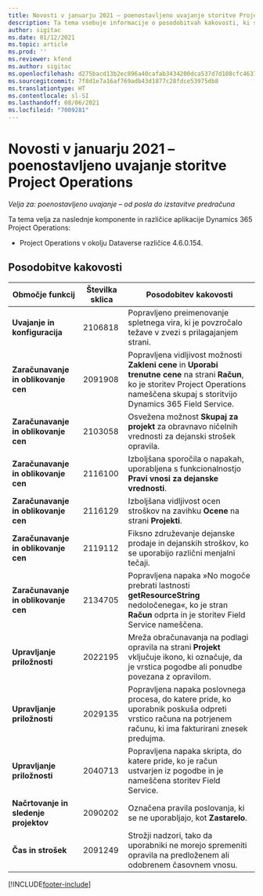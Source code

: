 ```yaml
---
title: Novosti v januarju 2021 – poenostavljeno uvajanje storitve Project Operations
description: Ta tema vsebuje informacije o posodobitvah kakovosti, ki so na voljo v januarski izdaji (2021) poenostavljenega uvajanja storitve Project Operations.
author: sigitac
ms.date: 01/12/2021
ms.topic: article
ms.prod: ''
ms.reviewer: kfend
ms.author: sigitac
ms.openlocfilehash: d275bacd13b2ec896a40cafab3434200dca537d7d108cfc46370b01b67c98aa2
ms.sourcegitcommit: 7f8d1e7a16af769adb43d1877c28fdce53975db8
ms.translationtype: HT
ms.contentlocale: sl-SI
ms.lasthandoff: 08/06/2021
ms.locfileid: "7009281"
---
```

# <a name="whats-new-january-2021---project-operations-lite-deployment"></a>Novosti v januarju 2021 – poenostavljeno uvajanje storitve Project Operations


_Velja za: poenostavljeno uvajanje – od posla do izstavitve predračuna_

Ta tema velja za naslednje komponente in različice aplikacije Dynamics 365 Project Operations:

  - Project Operations v okolju Dataverse različice 4.6.0.154.
  
## <a name="quality-updates"></a>Posodobitve kakovosti

| **Območje funkcij** | **Številka sklica** | **Posodobitev kakovosti** |
| --- | --- | --- |
| **Uvajanje in konfiguracija** | 2106818 | Popravljeno preimenovanje spletnega vira, ki je povzročalo težave v zvezi s prilagajanjem strani. |
| **Zaračunavanje in oblikovanje cen** | 2091908 | Popravljena vidljivost možnosti **Zakleni cene** in **Uporabi trenutne cene** na strani **Račun**, ko je storitev Project Operations nameščena skupaj s storitvijo Dynamics 365 Field Service. |
| **Zaračunavanje in oblikovanje cen** | 2103058 | Osvežena možnost **Skupaj za projekt** za obravnavo ničelnih vrednosti za dejanski strošek opravila. |
| **Zaračunavanje in oblikovanje cen** | 2116100 | Izboljšana sporočila o napakah, uporabljena s funkcionalnostjo **Pravi vnosi za dejanske vrednosti**. |
| **Zaračunavanje in oblikovanje cen** | 2116129 | Izboljšana vidljivost ocen stroškov na zavihku **Ocene** na strani **Projekti**. |
| **Zaračunavanje in oblikovanje cen** | 2119112 | Fiksno združevanje dejanske prodaje in dejanskih stroškov, ko se uporabijo različni menjalni tečaji. |
| **Zaračunavanje in oblikovanje cen** | 2134705 | Popravljena napaka »No mogoče prebrati lastnosti **getResourceString** nedoločenega«, ko je stran **Račun** odprta in je storitev Field Service nameščena. |
| **Upravljanje priložnosti** | 2022195 | Mreža obračunavanja na podlagi opravila na strani **Projekt** vključuje ikono, ki označuje, da je vrstica pogodbe ali ponudbe povezana z opravilom. |
| **Upravljanje priložnosti** | 2029135 | Popravljena napaka poslovnega procesa, do katere pride, ko uporabnik poskuša odpreti vrstico računa na potrjenem računu, ki ima fakturirani znesek predujma. |
| **Upravljanje priložnosti** | 2040713 | Popravljena napaka skripta, do katere pride, ko je račun ustvarjen iz pogodbe in je nameščena storitev Field Service. |
| **Načrtovanje in sledenje projektov** | 2090202 | Označena pravila poslovanja, ki se ne uporabljajo, kot **Zastarelo**. |
| **Čas in strošek** | 2091249 | Strožji nadzori, tako da uporabniki ne morejo spremeniti opravila na predloženem ali odobrenem časovnem vnosu. |


[!INCLUDE[footer-include](../../includes/footer-banner.md)]